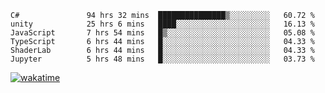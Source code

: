 <!--START_SECTION:waka-->

```text
C#               94 hrs 32 mins  ███████████████▒░░░░░░░░░   60.72 %
unity            25 hrs 6 mins   ████░░░░░░░░░░░░░░░░░░░░░   16.13 %
JavaScript       7 hrs 54 mins   █▒░░░░░░░░░░░░░░░░░░░░░░░   05.08 %
TypeScript       6 hrs 44 mins   █░░░░░░░░░░░░░░░░░░░░░░░░   04.33 %
ShaderLab        6 hrs 44 mins   █░░░░░░░░░░░░░░░░░░░░░░░░   04.33 %
Jupyter          5 hrs 48 mins   █░░░░░░░░░░░░░░░░░░░░░░░░   03.73 %
```

<!--END_SECTION:waka-->
[![wakatime](https://wakatime.com/badge/user/6c2f442e-41b4-42e3-bc06-d5d8203ad1da.svg)](https://wakatime.com/@6c2f442e-41b4-42e3-bc06-d5d8203ad1da)

